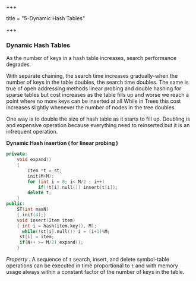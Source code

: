 +++

title = "5-Dynamic Hash Tables"

+++

### Dynamic Hash Tables

As the number of keys in a hash table increases, search performance degrades.

With separate chaining, the search time increases gradually-when the number of keys in the table doubles, the search time doubles. The same is true of open addressing methods linear probing and double hashing for sparse tables but cost increases as the table fills up and worse we reach a point where no more keys can be inserted at all While in Trees this cost increases slightly whenever the number of nodes in the tree doubles.

One way is to double the size of hash table as it starts to fill up. Doubling is and expensive operation because everything need to reinserted but it is an infrequent operation.

**Dynamic Hash insertion ( for linear probing )**

````c++
private:
	void expand()
    {
        Item *t = st;
        init(M+M);
        for (int i = 0; i< M/2 ; i++)
            if(!t[i].null()) insert(t[i]);
        delete t;
    }
public:
	ST(int maxN)
    { init(4);}
	void insert(Item item)
    { int i = hash(item.key(), M);
      while(!st[i].null()) i = (i+1)%M;
     st[i] = item;
     if(N++ >= M/2) expand();
    }
````

*Property :* A sequence of `t` search, insert, and delete symbol-table operations can be executed in time proportional to `t` and with memory usage always within a constant factor of the number of keys in the table.

